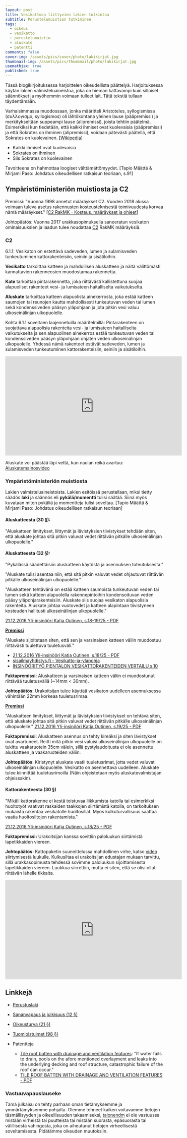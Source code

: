 ```yaml
---
layout: post
title: Vesikattoon liittyvien lakien tulkintaa
subtitle: Perustelumuistion tutkiminen
tags:
  - oikeus
  - vesikatto
  - perustelumuistio
  - aluskate
  - patentti
comments: false
cover-img: /assets/pics/cover/photo/lakikirjat.jpg
thumbnail-img: /assets/pics/thumbnail/photo/lakikirjat.jpg
usemathjax: true
published: true
---
```


Tässä blogikirjoituksessa harjoittelen oikeudellista päättelyä. Harjoituksessa käytän lakien valmisteluaineistoa, joka on hieman kattavampi kuin silloiset säännökset ja myöhemmin voimaan tulleet lait. Tätä tekstiä tullaan täydentämään.

Varhaisimmassa muodossaan, jonka määritteli Aristoteles, syllogismissa (συλλογισμό, syllogismos) oli lähtö­kohtana yleinen lause (pääpremissi) ja merkitykseltään suppeampi lause (alipremissi), joista tehtiin päätelmä. Esimerkiksi kun tiedetään, että kaikki ihmiset ovat kuolevaisia (pääpremissi) ja että Sokrates on ihminen (alipremissi), voidaan pätevästi päätellä, että Sokrates on kuolevainen. [[Wikipedia]](https://fi.wikipedia.org/wiki/Syllogismi)

- Kaikki ihmiset ovat kuolevaisia
- Sokrates on ihminen
- Siis Sokrates on kuolevainen

Tavoitteena on hahmottaa loogiset välttämättömyydet. [Tapio Määttä & Mirjami Paso: Johdatus oikeudellisen ratkaisun teoriaan, s.91]

## Ympäristöministeriön muistiosta ja C2

Premissi: "Vuonna 1998 annetut määräykset C2. Vuoden 2018 alussa voimaan tuleva asetus rakennusten kosteusteknisestä toimivuudesta korvaa nämä määräykset." [[C2 RakMK - Kosteus, määräykset ja ohjeet](https://kosteusvauriokorjaus.savonia.fi/)]

Johtopäätös: Vuonna 2017 urakkasopimuksella saneeratun vesikaton ominaisuuksien ja laadun tulee noudattaa [C2](https://www.edilex.fi/data/rakentamismaaraykset/c2.pdf) RakMK määräyksiä.

### C2

6.1.1: Vesikaton on estettävä sadeveden, lumen ja sulamisveden tunkeutuminen kattorakenteisiin, seiniin ja  sisätiloihin.

**Vesikatto** tarkoittaa katteen ja mahdollisen aluskatteen ja näitä välittömästi kannattavien rakenneosien muodostamaa rakennetta.

**Kate** tarkoittaa pintarakennetta, joka riittävästi kallistettuna suojaa alapuoliset
rakenteet vesi- ja lumisateen haitalliselta vaikutukselta.

**Aluskate** tarkoittaa katteen alapuolista ainekerrosta, joka estää katteen saumojen tai
reunojen kautta mahdollisesti tunkeutuvan veden tai lumen sekä kondenssiveden pääsyn yläpohjaan ja jota pitkin vesi valuu ulkoseinälinjan ulkopuolelle.

Kohta 6.1.1 soveltaen laajennetuilla määritelmillä: Pintarakenteen on suojattava alapuolisia rakenteita vesi- ja lumisateen haitalliselta vaikutukselta ja sen alapuolinen ainekerros estää tunkeutuvan veden tai kondenssiveden pääsyn yläpohjaan ohjaten veden ulkoseinälinjan ulkopuolelle. Yhdessä nämä rakenteet estävät sadeveden, lumen ja sulamisveden tunkeutuminen kattorakenteisiin, seiniin ja sisätiloihin.

<iframe width="560" height="315" src="https://www.youtube.com/embed/xDOq_ljn1Yc?start=18" title="YouTube video player" frameborder="0" allow="accelerometer; autoplay; clipboard-write; encrypted-media; gyroscope; picture-in-picture" allowfullscreen></iframe>

Aluskate voi päästää läpi vettä, kun naulan reikä avartuu: [Aluskatemainosvideo](https://youtu.be/Ac5Yu1IgAhU?t=67)

### Ympäristöministeriön muistiosta

Lakien valmisteluaineistoista. Lakien esitöissä perustellaan, miksi tietty säädös **laki** ja säännös eli **pykälä/momentti** tulisi säätää. Siinä myös kuvataan miten pykäliä ja momentteja tulisi soveltaa. [Tapio Määttä & Mirjami Paso: Johdatus oikeudellisen ratkaisun teoriaan]

#### Aluskatteesta (30 §):

"Aluskatteen limitykset, liittymät ja lävistyksien tiivistykset tehdään siten, että aluskate johtaa sitä pitkin valuvat vedet riittävän pitkälle ulkoseinälinjan ulkopuolelle."



#### Aluskatteesta (32 §):

"Pykälässä säädettäisiin aluskatteen käytöstä ja asennuksen toteutuksesta."

"Aluskate tulisi asentaa niin, että sitä pitkin valuvat vedet ohjautuvat riittävän pitkälle ulkoseinälinjan ulkopuolelle."

"Aluskatteen tehtävänä on estää katteen saumoista tunkeutuvan veden tai lumen sekä katteen alapuolella rakennepintoihin kondensoituvan veden pääsy yläpohjarakenteisiin. Aluskate siis suojaa vesikaton alapuolisia rakenteita. Aluskate johtaa vuotovedet ja katteen alapintaan tiivistyneen kosteuden hallitusti ulkoseinälinjan ulkopuolelle."

[21.12.2016 Yli-insinööri Katja Outinen, s.18-19/25 - PDF](https://www.ym.fi/download/noname/%7B848203C7-7FE3-4968-B023-A95425CE04BC%7D/123798)

**[Premissi](https://fi.wikipedia.org/wiki/Premissi)**

"Aluskate sijoitetaan siten, että sen ja varsinaisen katteen väliin muodostuu riittävästi tuulettuva tuuletusväli."

- [21.12.2016 Yli-insinööri Katja Outinen, s.18/25 - PDF](https://www.ym.fi/download/noname/%7B848203C7-7FE3-4968-B023-A95425CE04BC%7D/123798)
- [sisailmayhdistys.fi - Vesikatto-ja-ylapohja](https://www.sisailmayhdistys.fi/Terveelliset-tilat/Kunnossapito-ja-korjaaminen/Vesikatto-ja-ylapohja)
- [INSINÖÖRITYÖ PIENTALON VESIKATTORAKENTEIDEN VERTAILU s.10](https://www.doria.fi/bitstream/handle/10024/38911/stadia-1208348569-6.pdf?sequence=1&isAllowed=y)


**Faktapremissi**: Aluskatteen ja varsinaisen katteen väliin ei muodostunut riittävää tuuletusväliä (~14mm < 30mm). 

**Johtopäätös**: Urakoitsijan tulee käyttää vesikaton uudelleen asennuksessa vähintään 22mm korkeaa tuuletusrimaa.


**[Premissi](https://fi.wikipedia.org/wiki/Premissi)**

"Aluskatteen limitykset, liittymät ja lävistyksien tiivistykset on tehtävä siten, että aluskate johtaa sitä pitkin valuvat vedet riittävän pitkälle ulkoseinälinjan ulkopuolelle." [21.12.2016 Yli-insinööri Katja Outinen, s.19/25 - PDF](https://www.ym.fi/download/noname/%7B848203C7-7FE3-4968-B023-A95425CE04BC%7D/123798)

**Faktapremissi**: Aluskatteen asennus on tehty kireäksi ja siten lävistykset ovat avartuneet. Reitti mitä pitkin vesi valuisi ulkoseinälinjan ulkopuolelle on tukittu vaakaruotein 35cm välein, sillä pystylaudoitusta ei ole asennettu aluskatteen ja vaakaruoteiden väliin. 

**Johtopäätös**: Kiristynyt aluskate vaatii tuuletusrimat, jotta vedet valuvat ulkoseinälinjan ulkopuolelle. Vesikatto on asennettava uudelleen. Aluskate tulee kiinnittää tuuletusrimoilla (Näin ohjeistetaan myös aluskatevalmistajan ohjeissakin).


#### Kattorakenteesta (30 §)

"Mikäli kattorakenne ei kestä toistuvaa liikkumista katolla tai esimerkiksi huoltotyöt vaativat raskaiden taakkojen siirtämistä katolla, on tarkoituksen mukaista rakentaa vesikatolle huoltosillat. Myös kulkuturvallisuus saattaa vaatia huoltosiltojen rakentamista."

[21.12.2016 Yli-insinööri Katja Outinen, s.18/25 - PDF](https://www.ym.fi/download/noname/%7B848203C7-7FE3-4968-B023-A95425CE04BC%7D/123798)

**Faktapremissi:** Urakoitsijan kanssa sovittiin paloluukun siirtämistä lapetikkaiden viereen.  

**Johtopäätös:** Kattopaketin suunnittelussa mahdollinen virhe, katso [video](https://youtube.com/shorts/8R7xTY2DfFc?feature=share) siirtymisestä luukulle. Kulkusiltaa ei urakoitsijan edustajan mukaan tarvittu, sillä urakkasopimusta tehdessä sovimme paloluukun sijoittamisesta lapetikkaiden viereen. Luukkua siirrettiin, mutta ei siten, että se olisi ollut riittävän lähelle tikkaita.

<iframe width="560" height="315" src="https://www.youtube.com/embed/p_jKCCct5NA" title="YouTube video player" frameborder="0" allow="accelerometer; autoplay; clipboard-write; encrypted-media; gyroscope; picture-in-picture" allowfullscreen></iframe>


<!--

# Vesikattolaskelma

Vesikatto **V** maksoi 30 000 euroa ja sen oletettu ja luvattu kesto **T0** on tyypillisesti 30 vuotta. Tämä tarkoittaa sitä, että vesikatosta aiheutuneet (kiinteät) kustannukset **W** ovat ilman hoitokuluja 1 000 euroa vuodessa. 

Epäonnisen kattosaneerauksen takia vesikatto kestääkin vain 5 vuotta (**T1=5**). Tällöin vuosittaiset kulut ovat 6 000 euroa vuodessa. Asiaa selvitellään asiantuntijoiden ja lakimiehien toimesta. Kustannukset **K** näistä ovat esimerkiksi 2000 euroa (omavastuuosuus). Paljon vesikaton tilaaja ja omistaja (velkoja) tulisi saada **H** hinnanalennusta? Kaupan purku tarkoittaisi sitä, että vuosittainen vesikatto maksaisi vain **K**/**T1** eli 400 euroa vuodessa. 

Näillä esimerkin luvuilla urakoitsijan tulisi korvata 27 000 euroa virheellisestä asennuksesta. W = (V+K-H)/T1 = (30000+2000-27000)/5 = 5000/5 euroa = 1000 euroa.

-->


<!--

not working anymore

![\Large W=\frac{V+K-H}{T_1}](https://latex.codecogs.com/svg.latex?\Large&space;W=\frac{V+K-H}{T_1}) 

![\Large 1000€=\frac{30000€+2000€-27000€}{5}](https://latex.codecogs.com/svg.latex?\Large&space;1000€=\frac{30000€+2000€-27000€}{5}) 


cdot vs. times
see: https://tex.stackexchange.com/questions/40794/when-should-cdot-be-used-to-indicate-multiplication

-->

<!--

$$W=\frac{V+K-H}{T_1}$$

&#129030;

$$H = V + K - W \cdot T_1 = 30000 + 2000 - 1000 \cdot 5 = 27000 $$ 

&#129030;

Hinnanalennus tämän esimerkin arvojen perusteella 27 000 euroa.
-->


## Linkkejä

- [Perustuslaki](https://www.finlex.fi/fi/laki/ajantasa/1999/19990731#L2P21)
- [Sananvapaus ja julkisuus (12 §)](https://www.finlex.fi/fi/laki/ajantasa/1999/19990731#L2P12)
- [Oikeusturva (21 §)](https://www.finlex.fi/fi/laki/ajantasa/1999/19990731#L2P21) 
- [Tuomioistuimet (98 §)](https://www.finlex.fi/fi/laki/ajantasa/1999/19990731#L9P98)
- Patentteja
  - [Tile roof batten with drainage and ventilation features](https://patents.google.com/patent/US20060150536A1/en): "If water fails to drain, pools on the afore mentioned overlayment and leaks into the underlying decking and roof structure, catastrophic failure of the roof can occur."
  - [TILE ROOF BATTEN WITH DRAINAGE AND VENTILATION FEATURES - PDF](https://patentimages.storage.googleapis.com/ab/19/a0/b54819a23deb4f/US20060150536A1.pdf)
  
  <!--

  : Jokainen parru "vaakaruode" on muotoiltu muovista nelikulmaisena, avoimella sivulla ja sivuilla, jotka ovat parrun pituusakselin suuntaiset ja jotka sisältävät aukkoja, joiden kautta vesi voi valua pois. Parruilla on ylämäkeen ja alamäkeen suunnatut puolipyramidiset muotoiset veden ohjauspinnat, jotka ohjaavat veden vedenpoistoaukoista. Lisäksi parruilla on veden ohjauspinnat sisäpuolella, joiden avulla vesi ohjataan vedenpoistoaukoista. Vakavia kosteusongelmia voi esiintyä, jos vaakaruoteet asennetaan suoraan aluskatteen päälle. Esimerkiksi eräissä markkinoilla olevissa teräsruoteissa ei ole mitään vedenpoistoaukkoja tai kanavia, joiden avulla vesi voisi virrata alas katolta ulkoseinälinjan ulkopuolelle. Tämä puute on korjattu eräissä tapauksissa osittain leikkaamalla uria puisten kattoparrujen alapuolelle. Tämä kuitenkin jätti ongelman veden kerääntymisestä avointen urien vieressä oleville tasaisille parrupinnoille, mikä aiheutti vesivahinkoja. Joissakin kohteissa mittatarkka teräsruote on 
  tiivisti kiinni aluskatteessa. Tällöin vesi voi turmella alapuolisia rakenteita, sillä vesi pääsee naulan avartamista rei'istä alas kattorakenteisiin.
  GPT analysis
  -->

### Vastuuvapauslauseke

Tämä julkaisu on tehty parhaan oman tietämyksemme ja ymmärtämyksemme pohjalta. Olemme tehneet kaiken voitavamme tietojen täsmällisyyden ja oikeellisuuden takaamiseksi, [talonendm](https://talonendm.github.io/) ei ole vastuussa mistään virheistä tai puutteista tai mistään suorasta, epäsuorasta tai välillisestä
vahingosta, joka on aiheutunut tietojen virheellisestä soveltamisesta. Pidätämme oikeuden muutoksiin.
